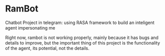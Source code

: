 # RamBot
Chatbot Project in telegram: using RASA framework to build an inteligent agent impersonating me

Right now, rambot is not working properly, mainly because it has bugs and details to improve, but the important thing of this project is the functionality of the agent, its potential, not the details.
